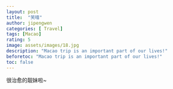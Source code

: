 ```yaml
---
layout: post
title:  "笑嘻"
author: jipengwen
categories: [ Travel]
tags: [Macao]
rating: 5
image: assets/images/18.jpg
description: "Macao trip is an important part of our lives!"
beforetoc: "Macao trip is an important part of our lives!"
toc: false
---
```


很治愈的靓妹啦~

